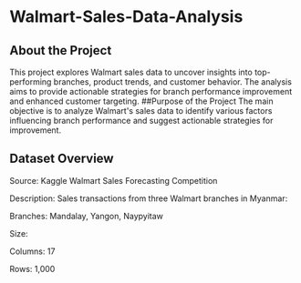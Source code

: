 # Walmart-Sales-Data-Analysis

## About the Project
This project explores Walmart sales data to uncover insights into top-performing branches, product trends, and customer behavior. The analysis aims to provide actionable strategies for branch performance improvement and enhanced customer targeting.
##Purpose of the Project
The main objective is to analyze Walmart's sales data to identify various factors influencing branch performance and suggest actionable strategies for improvement.
## Dataset Overview

Source: Kaggle Walmart Sales Forecasting Competition

Description: Sales transactions from three Walmart branches in Myanmar:

Branches: Mandalay, Yangon, Naypyitaw

Size:

Columns: 17

Rows: 1,000

